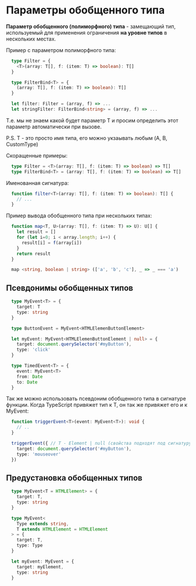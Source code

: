# Параметры обобщенного типа 

__Параметр обобщенного (полиморфного) типа__ - замещающий тип, используемый 
для применения ограничения **на уровне типов** в нескольких местах.

Пример с параметром полиморфного типа:
```typescript
  type Filter = {
    <T>(array: T[], f: (item: T) => boolean): T[]
  }  

  type FilterBind<T> = {
    (array: T[], f: (item: T) => boolean): T[]
  }

  let filter: Filter = (array, f) => ...
  let stringFilter: FilterBind<string> = (array, f) => ...
```
Т.е. мы не знаем какой будет параметр T и просим определить этот параметр
автоматически при вызове.

P.S. T - это просто имя типа, его можно укзаывать любым (A, B, CustomType)

Скоращенные примеры:
```typescript
  type Filter = <T>(array: T[], f: (item: T) => boolean) => T[]
  type FilterBind<T> = (array: T[], f: (item: T) => boolean) => T[] 
```

Именованная сигнатура:
```typescript
  function filter<T>(array: T[], f: (item: T) => boolean): T[] {
    // ...
  } 
```


Пример вывода обобщенного типа при нескольких типах:
```typescript
  function map<T, U>(array: T[], f: (item: T) => U): U[] {
    let result = []
    for (let i=0; i < array.length; i++) {
      result[i] = f(array[i])
    }
    return result
  }

  map <string, boolean | string> (['a', 'b', 'c'], _ => _ === 'a')
```

## Псевдонимы обобщенных типов

```typescript
  type MyEvent<T> = {
    target: T
    type: string
  }

  type ButtonEvent = MyEvent<HTMLElemenButtonElement>

  let myEvent: MyEvent<HTMLElemenButtonElement | null> = {
    target: document.querySelector('#myButton'),
    type: 'click'
  }

  type TimedEvent<T> = {
    event: MyEvent<T>
    from: Date
    to: Date
  }
```

Так же можно использовать псевдоним обобщенного типа в сигнатуре функции. 
Когда TypeScript привяжет тип к T, он так же привяжет его и к MyEvent:
```typescript
  function triggerEvent<T>(event: MyEvent<T>): void {
    // ..
  }

  triggerEvent({ // T - Element | null (свойства подходят под сигнатуру)
    target: document.querySelector('#myButton'),
    type: 'mouseover'
  })
```

## Предустановка обобщенных типов

```typescript
  type MyEvent<T = HTMLElement> = {
    target: T,
    type: string
  }

  type MyEvent<
    Type extends string,
    T extends HTMLElement = HTMLElement
  > = {
    target: T,
    type: Type
  }

  let myEvent: MyEvent = {
    target: myElement,
    type: string
  }
```